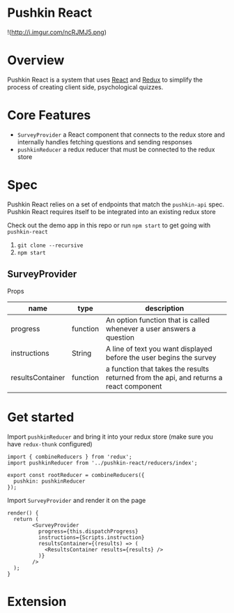 # Pushkin React

!(http://i.imgur.com/ncRJMJ5.png)



# Overview

Pushkin React is a system that uses [React](https://facebook.github.io/react/) and [Redux](http://redux.js.org/) to simplify the process of creating client side, psychological quizzes.

# Core Features
- `SurveyProvider` a React component that connects to the redux store and internally handles fetching questions and sending responses
- `pushkinReducer` a redux reducer that must be connected to the redux store


# Spec

Pushkin React relies on a set of endpoints that match the `pushkin-api` spec.
Pushkin React requires itself to be integrated into an existing redux store

Check out the demo app in this repo or run `npm start` to get going with `pushkin-react` 

1. `git clone --recursive`
2. `npm start`


## SurveyProvider

Props


| name             | type     | description                                                                            |
| ---------------- | -------- | -------------------------------------------------------------------------------------- |
| progress         | function | An option function that is called whenever a user answers a question                   |
| instructions     | String   | A line of text you want displayed before the user begins the survey                    |
| resultsContainer | function | a function that takes the results returned from the api, and returns a react component |



# Get started

Import `pushkinReducer`  and bring it into your redux store
(make sure you have `redux-thunk` configured)


    import { combineReducers } from 'redux';
    import pushkinReducer from '../pushkin-react/reducers/index';
    
    export const rootReducer = combineReducers({
      pushkin: pushkinReducer
    });

Import `SurveyProvider` and render it on the page

    render() {
      return (
            <SurveyProvider 
              progress={this.dispatchProgress}
              instructions={Scripts.instruction}
              resultsContainer={(results) => (
                <ResultsContainer results={results} />
              )}
            />
      );
    }



# Extension


